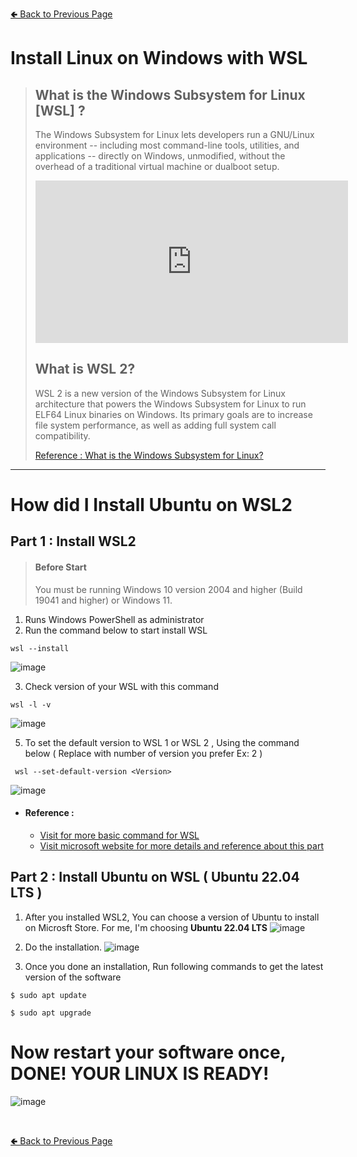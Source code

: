 [🢀 Back to Previous Page](./softwaredev_content_index.md)


# Install Linux on Windows with WSL

>## What is the Windows Subsystem for Linux [WSL] ?
>
>The Windows Subsystem for Linux lets developers run a GNU/Linux environment -- including most command-line tools, utilities, and applications -- directly on Windows, unmodified, without the overhead of a traditional virtual machine or dualboot setup.
>
><iframe width="500" height="260" src="https://www.youtube.com/embed/MrZolfGm8Zk" title="YouTube video player" frameborder="0" allow="accelerometer; autoplay; clipboard-write; encrypted-media; gyroscope; picture-in-picture" allowfullscreen></iframe>
>
><br/>
>
>## What is WSL 2?
>
>WSL 2 is a new version of the Windows Subsystem for Linux architecture that powers the Windows Subsystem for Linux to run ELF64 Linux binaries on Windows. Its primary goals are to increase file system performance, as well as adding full system call compatibility.
>
>[Reference : What is the Windows Subsystem for Linux?](./https://docs.microsoft.com/en-us/windows/wsl/about)

* * *

# How did I Install Ubuntu on WSL2


## Part 1 : Install WSL2

> #### Before Start
> You must be running Windows 10 version 2004 and higher (Build 19041 and higher) or Windows 11.
 
 1. Runs Windows PowerShell as administrator
 2. Run the command below to start install WSL
```
wsl --install
```
![image](https://user-images.githubusercontent.com/109336369/180995403-7f3668ae-8101-457f-b58a-bf876d6980ed.png)

3. Check version of your WSL with this command
```
wsl -l -v
```
![image](https://user-images.githubusercontent.com/109336369/180996224-56e70fb0-c665-4fb8-a9f9-6e5b4c95ea51.png)

5. To set the default version to WSL 1 or WSL 2 , Using the command below ( Replace <Version> with number of version you prefer Ex: 2 )
```
 wsl --set-default-version <Version>
```
![image](https://user-images.githubusercontent.com/109336369/180996726-8a6b092c-adcf-4ffe-a964-4102a26d386c.png)

* #### Reference :
  * [Visit for more basic command for WSL](./https://docs.microsoft.com/en-us/windows/wsl/basic-commands)
  * [Visit microsoft website for more details and reference about this part](./https://docs.microsoft.com/en-us/windows/wsl/install)

 
 

## Part 2 : Install Ubuntu on WSL ( Ubuntu 22.04 LTS )

1. After you installed WSL2, You can choose a version of Ubuntu to install on Microsft Store. For me, I'm choosing **Ubuntu 22.04 LTS**
 ![image](https://user-images.githubusercontent.com/109336369/180999817-1795faa9-574d-4028-a2f8-5469edf8f791.png)

2. Do the installation.
 ![image](https://user-images.githubusercontent.com/109336369/181000091-a8116659-66a1-4b9f-99ae-f32921f8a7bc.png)

3. Once you done an installation, Run following commands to get the latest version of the software
 ```
 $ sudo apt update 
 ```
 ```
 $ sudo apt upgrade 
 ```

# Now restart your software once, **DONE! YOUR LINUX IS READY!**
 ![image](https://user-images.githubusercontent.com/109336369/181001846-9b68d1e9-af09-4ab8-b4c1-82a8605b7c43.png)

 <br/>
 
 
[🢀 Back to Previous Page](./softwaredev_content_index.md)
